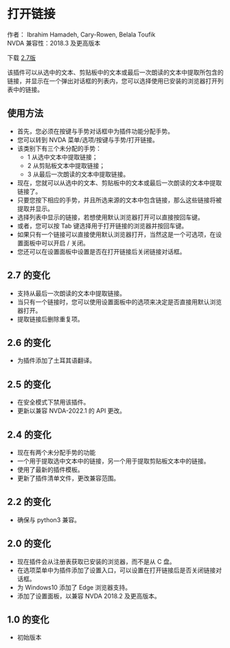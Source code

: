 # 打开链接 #

作者： Ibrahim Hamadeh, Cary-Rowen, Belala Toufik  
NVDA 兼容性：2018.3 及更高版本

下载 [2.7版][1]


该插件可以从选中的文本、剪贴板中的文本或最后一次朗读的文本中提取所包含的链接，并显示在一个弹出对话框的列表内，您可以选择使用已安装的浏览器打开列表中的链接。

## 使用方法

*	首先，您必须在按键与手势对话框中为插件功能分配手势。
*	您可以转到 NVDA 菜单/选项/按键与手势/打开链接。
*	该类别下有三个未分配的手势：
	* 1 从选中文本中提取链接；
	* 2 从剪贴板文本中提取链接；
	* 3 从最后一次朗读的文本中提取链接。
*	现在，您就可以从选中的文本、剪贴板中的文本或最后一次朗读的文本中提取链接了。
*	只要您按下相应的手势，并且所选来源的文本中包含链接，那么这些链接将被提取并显示。
*	选择列表中显示的链接，若想使用默认浏览器打开可以直接按回车键。
*	或者，您可以按 Tab 键选择用于打开链接的浏览器并按回车键。
*	如果只有一个链接可以直接使用默认浏览器打开，当然这是一个可选项，在设置面板中可以开启 / 关闭。
*	您还可以在设置面板中设置是否在打开链接后关闭链接对话框。


## 2.7 的变化 ##

*	支持从最后一次朗读的文本中提取链接。
*	 当只有一个链接时，您可以使用设置面板中的选项来决定是否直接用默认浏览器打开。
*	提取链接后删除重复项。

## 2.6 的变化 ##
*	为插件添加了土耳其语翻译。

## 2.5 的变化 ##
*	在安全模式下禁用该插件。
*	更新以兼容 NVDA-2022.1 的 API 更改。

## 2.4 的变化 ##
*	现在有两个未分配手势的功能
*	一个用于提取选中文本中的链接，另一个用于提取剪贴板文本中的链接。
*	使用了最新的插件模板。
*	更新了插件清单文件，更改兼容范围。

## 2.2 的变化 ##
*	确保与 python3 兼容。

## 2.0 的变化 ##
* 现在插件会从注册表获取已安装的浏览器，而不是从 C 盘。
*	在选项菜单中为插件添加了设置入口，可以设置在打开链接后是否关闭链接对话框。
*	为 Windows10 添加了 Edge 浏览器支持。
*	添加了设置面板，以兼容 NVDA 2018.2 及更高版本。

## 1.0 的变化 ##
*	初始版本

[1]: https://github.com/ibrahim-s/openLinkWith/releases/download/v2.7/openLinkWith-2.7.nvda-addon
